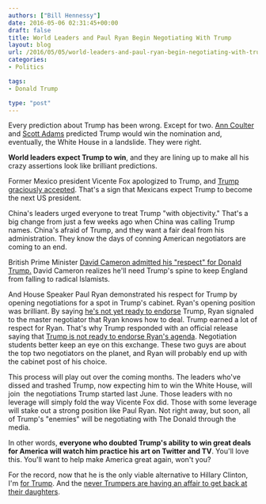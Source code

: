 ```yaml
---
authors: ["Bill Hennessy"]
date: 2016-05-06 02:31:45+00:00
draft: false
title: World Leaders and Paul Ryan Begin Negotiating With Trump
layout: blog
url: /2016/05/05/world-leaders-and-paul-ryan-begin-negotiating-with-trump/
categories:
- Politics

tags:
- Donald Trump

type: "post"
---
```


Every prediction about Trump has been wrong. Except for two. [Ann Coulter](https://www.thegatewaypundit.com/2016/05/flashback-june-19-2015-predicted-trump-win-liberal-audience-laughed/) and [Scott Adams](https://blog.dilbert.com/post/131552504961/trumps-third-act-part-of-the-trump-persuasion) predicted Trump would win the nomination and, eventually, the White House in a landslide. They were right.

**World leaders expect Trump to win**, and they are lining up to make all his crazy assertions look like brilliant predictions.

Former Mexico president Vicente Fox apologized to Trump, and [Trump graciously accepted](https://www.breitbart.com/2016-presidential-race/2016/05/05/donald-trump-vicente-fox-accept-apology/). That's a sign that Mexicans expect Trump to become the next US president.

China's leaders urged everyone to treat Trump "with objectivity." That's a big change from just a few weeks ago when China was calling Trump names. China's afraid of Trump, and they want a fair deal from his administration. They know the days of conning American negotiators are coming to an end.

British Prime Minister [David Cameron admitted his "respect" for Donald Trump.](https://www.thegatewaypundit.com/2016/05/cameron-joins-china-mexico-donald-trump-deserves-respect/) David Cameron realizes he'll need Trump's spine to keep England from falling to radical Islamists.

And House Speaker Paul Ryan demonstrated his respect for Trump by opening negotiations for a spot in Trump's cabinet. Ryan's opening position was brilliant. By saying [he's not yet ready to endorse](https://www.thegatewaypundit.com/2016/05/speaker-paul-ryan-disses-trump-im-not-ready-endorse-yet-video/) Trump, Ryan signaled to the master negotiator that Ryan knows how to deal. Trump earned a lot of respect for Ryan. That's why Trump responded with an official release saying that [Trump is not ready to endorse Ryan's agenda](https://www.thegatewaypundit.com/2016/05/brilliant-donald-trump-responds-paul-ryan-epic-statement/). Negotiation students better keep an eye on this exchange. These two guys are about the top two negotiators on the planet, and Ryan will probably end up with the cabinet post of his choice.

This process will play out over the coming months. The leaders who've dissed and trashed Trump, now expecting him to win the White House, will join  the negotiations Trump started last June. Those leaders with no leverage will simply fold the way Vicente Fox did. Those with some leverage will stake out a strong position like Paul Ryan. Not right away, but soon, all of Trump's "enemies" will be negotiating with The Donald through the media.

In other words, **everyone who doubted Trump's ability to win great deals for America will watch him practice his art on Twitter and TV**. You'll love this. You'll want to help make America great again, won't you?

For the record, now that he is the only viable alternative to Hillary Clinton, I'm [for Trump](https://hennessysview.com/2016/05/03/for-trump/). And the [never Trumpers are having an affair to get back at their daughters](https://hennessysview.com/2016/05/04/an-affair-to-dismember/).


